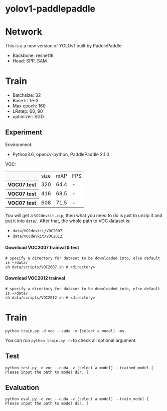 # yolov1-paddlepaddle


# Network
This is a a new version of YOLOv1 built by PaddlePaddle:
- Backbone: resnet18
- Head: SPP, SAM

# Train
- Batchsize: 32
- Base lr: 1e-3
- Max epoch: 160
- LRstep: 60, 90
- optimizer: SGD


## Experiment
Environment:

- Python3.6, opencv-python, PaddlePaddle 2.1.0


VOC:
<table><tbody>
<tr><th align="left" bgcolor=#f8f8f8> </th>     <td bgcolor=white> size </td><td bgcolor=white> mAP </td><td bgcolor=white> FPS </td></tr>
<tr><th align="left" bgcolor=#f8f8f8> VOC07 test</th><td bgcolor=white> 320 </td><td bgcolor=white> 64.4 </td><td bgcolor=white> - </td></tr>
<tr><th align="left" bgcolor=#f8f8f8> VOC07 test</th><td bgcolor=white> 416 </td><td bgcolor=white> 68.5 </td><td bgcolor=white> - </td></tr>
<tr><th align="left" bgcolor=#f8f8f8> VOC07 test</th><td bgcolor=white> 608 </td><td bgcolor=white> 71.5 </td><td bgcolor=white> - </td></tr>
</table></tbody>



You will get a ```VOCdevkit.zip```, then what you need to do is just to unzip it and put it into ```data/```. After that, the whole path to VOC dataset is:

- ```data/VOCdevkit/VOC2007```
- ```data/VOCdevkit/VOC2012```.

#### Download VOC2007 trainval & test

```Shell
# specify a directory for dataset to be downloaded into, else default is ~/data/
sh data/scripts/VOC2007.sh # <directory>
```

#### Download VOC2012 trainval
```Shell
# specify a directory for dataset to be downloaded into, else default is ~/data/
sh data/scripts/VOC2012.sh # <directory>
```

# Train
```Shell
python train.py -d voc --cuda -v [select a model] -ms
```

You can run ```python train.py -h``` to check all optional argument.

## Test
```Shell
python test.py -d voc --cuda -v [select a model] --trained_model [ Please input the path to model dir. ]
```

## Evaluation
```Shell
python eval.py -d voc --cuda -v [select a model] --train_model [ Please input the path to model dir. ]
```


